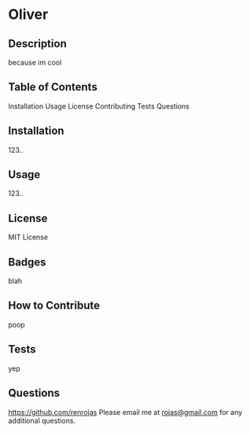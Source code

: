 # Oliver
## Description
because im cool
## Table of Contents
Installation
Usage
License
Contributing
Tests
Questions
## Installation
123..
## Usage
123..
## License
MIT License
## Badges
blah
## How to Contribute
poop
## Tests
yep
## Questions
https://github.com/renrojas
Please email me at rojas@gmail.com for any additional questions.
  